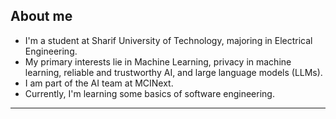 ## About me
- I'm a student at Sharif University of Technology, majoring in Electrical Engineering.
- My primary interests lie in Machine Learning, privacy in machine learning, reliable and trustworthy AI, and large language models (LLMs).
- I am part of the AI team at MCINext.
- Currently, I'm learning some basics of software engineering.

<!-- TO DO: Add more information about yourself later-->


---

<!--
**MoTa2380/MoTa2380** is a ✨ _special_ ✨ repository because its `README.md` (this file) appears on your GitHub profile.

Here are some ideas to get you started:

- 🔭 I’m currently working on LLMs.
- 🌱 I’m currently learning Computer Netwo
- 👯 I’m looking to collaborate on ...
- 🤔 I’m looking for help with ...
- 💬 Ask me about ...
- 📫 How to reach me: ...
- 😄 Pronouns: ...
- ⚡ Fun fact: ...
-->
